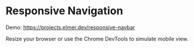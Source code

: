 # Responsive Navigation

Demo: https://projects.elmer.dev/responsive-navbar

Resize your browser or use the Chrome DevTools to simulate mobile view.
